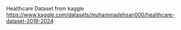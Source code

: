 Healthcare Dataset from kaggle https://www.kaggle.com/datasets/muhammadehsan000/healthcare-dataset-2019-2024
